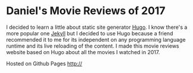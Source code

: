 # Daniel's Movie Reviews of 2017

I decided to learn a little about static site generator [Hugo](https://gohugo.io/). I know there's a more popular one [Jekyll](https://jekyllrb.com/) but I decided to use Hugo because a friend recommended it to me for its independent on any programming language runtime and its live reloading of the content. I made this movie reviews website based on Hugo about all the movies I watched in 2017.

Hosted on Github Pages
<http://>
